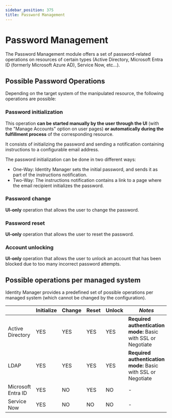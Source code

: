 ```yaml
---
sidebar_position: 375
title: Password Management
---
```


# Password Management

The Password Management module offers a set of password-related operations on resources of certain types (Active Directory, Microsoft Entra ID (formerly Microsoft Azure AD), Service Now, etc...).

## Possible Password Operations

Depending on the target system of the manipulated resource, the following operations are possible:

### Password initialization

This operation **can be started manually by the user through the UI** (with the "Manage Accounts" option on user pages) **or automatically during the fulfillment process** of the corresponding resource.

It consists of initializing the password and sending a notification containing instructions to a configurable email address.

The password initialization can be done in two different ways:

* One-Way: Identity Manager sets the initial password, and sends it as part of the instructions notification.
* Two-Way: The instructions notification contains a link to a page where the email recipient initializes the password.

### Password change

**UI-only** operation that allows the user to change the password.

### Password reset

**UI-only** operation that allows the user to reset the password.

### Account unlocking

**UI-only** operation that allows the user to unlock an account that has been blocked due to too many incorrect password attempts.

## Possible operations per managed system

Identity Manager provides a predefined set of possible operations per managed system (which cannot be changed by the configuration).

|  | Initialize | Change | Reset | Unlock | *Notes* |
| --- | --- | --- | --- | --- | --- |
| Active Directory | YES | YES | YES | YES | **Required authentication mode:** Basic with SSL or Negotiate |
| LDAP | YES | YES | YES | YES | **Required authentication mode:** Basic with SSL or Negotiate |
| Microsoft Entra ID | YES | NO | YES | NO | - |
| Service Now | YES | NO | NO | NO | - |